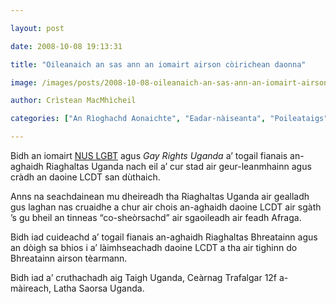 ```yaml
---

layout: post

date: 2008-10-08 19:13:31

title: "Oileanaich an sas ann an iomairt airson còirichean daonna"

image: /images/posts/2008-10-08-oileanaich-an-sas-ann-an-iomairt-airson-coirichean-daonna.webp

author: Crìstean MacMhìcheil

categories: ["An Rìoghachd Aonaichte", "Eadar-nàiseanta", "Poileataigs"]

---
```


Bidh an iomairt [NUS LGBT](https://www.nusconnect.org.uk/liberation/lgbt-students "NUS LGBT") agus *Gay Rights Uganda* a’ togail fianais an-aghaidh Riaghaltas Uganda nach eil a’ cur stad air geur-leanmhainn agus cràdh an daoine LCDT san dùthaich.

Anns na seachdainean mu dheireadh tha Riaghaltas Uganda air gealladh gus laghan nas cruaidhe a chur air chois an-aghaidh daoine LCDT air sgàth ’s gu bheil an tinneas “co-sheòrsachd” air sgaoileadh air feadh Afraga.

Bidh iad cuideachd a’ togail fianais an-aghaidh Riaghaltas Bhreatainn agus an dòigh sa bhios i a’ làimhseachadh daoine LCDT a tha air tighinn do Bhreatainn airson tèarmann.

Bidh iad a’ cruthachadh aig Taigh Uganda, Ceàrnag Trafalgar 12f a-màireach, Latha Saorsa Uganda.
